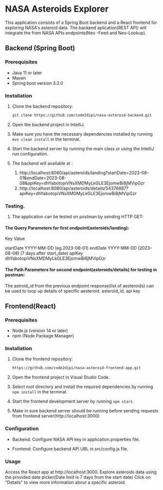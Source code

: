 
### 
# NASA Asteroids Explorer


This application consists of a Spring Boot backend and a React frontend for exploring NASA's asteroid data.
The backend aplication(REST API) will integrate the from NASA APIs endpoints(Neo -Feed and Neo-Lookup).

## Backend (Spring Boot)

### Prerequisites

- Java 11 or later 
- Maven
- Spring boot version 3.2.0

### Installation

1. Clone the backend repository:

   ```bash
   git clone https://github.com/code2dipi/nasa-asteroid-backend.git

2. Open the backend project in IntelliJ.
3. Make sure you have the necessary dependencies installed by running `mvn clean install` in the terminal.
4. Start the backend server by running the main class or using the IntelliJ run configuration.
5. The backend will available at :
     1. http://localhost:8080/api/asteroids/landing?startDate=2023-08-01&endDate=2023-08-08&apiKey=dhYabotopiVNsXMDMyLkGLE3EjomwBi8jMVipGzr
     2. http://localhost:8080/api/asteroids/details/54376887?apiKey=dhYabotopiVNsXMDMyLkGLE3EjomwBi8jMVipGzr

### Testing.
1. The application can be tested on postman by sending HTTP GET:

#### The Query Parameters for first endpoint(asteroids/landing):
Key                       Value

startDate                 YYYY-MM-DD (eg.2023-08-01)
endDate                   YYYY-MM-DD  (2023-08-08) (7 days after start_date)
apiKey                   dhYabotopiVNsXMDMyLkGLE3EjomwBi8jMVipGzr 

#### The Path Parameters for second endpoint(asteroids/details) for testing in postman:
The astroid_id from the previous endpoint response(list of aesteroids) can be used to loop up details of specific aesteroid.
asteroid_id, api key

## Frontend(React)

### Prerequisites

- Node.js (version 14 or later) 
- npm (Node Package Manager)
 

### Installation

1. Clone the frontend repository:

   ```bash
   https://github.com/code2dipi/nasa-asteroid-frontend-app.git

1. Open the frontend project in Visual Studio Code.
2. Select root directory and Install the required dependencies by running `npm install` in the terminal.
3. Start the frontend development server by running `npm start`. 
4. Make in sure backend server should be running before sending requests from frontend server(http://localhost:3000)

### Configuration
- Backend: Configure NASA API key in application.properties file.

- Frontend: Configure backend API URL in src/config.js file.
### Usage
Access the React app at http://localhost:3000.
Explore asteroids data using the provided date picker(Date limit is 7 days from the start date)
Click on "Details" to view more information about a specific asteroid.


   